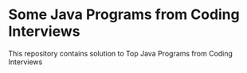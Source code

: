 # Some Java Programs from Coding Interviews
This repository contains solution to Top Java Programs from Coding Interviews